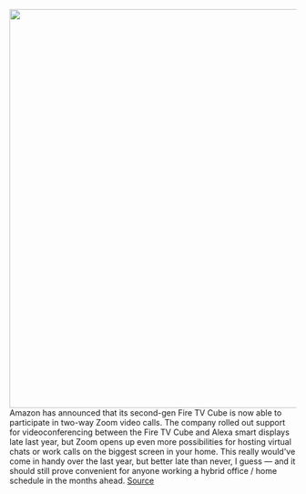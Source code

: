 <img src='https://cdn.vox-cdn.com/thumbor/wxp46hRVFpbhZqiyo_MyI1Zn2PU=/0x0:1760x1184/1200x800/filters:focal(740x452:1020x732)/cdn.vox-cdn.com/uploads/chorus_image/image/69650702/Screen_Shot_2021_07_29_at_11.24.58_AM.0.png' width='700px' /><br/>
Amazon has announced that its second-gen Fire TV Cube is now able to participate in two-way Zoom video calls. The company rolled out support for videoconferencing between the Fire TV Cube and Alexa smart displays late last year, but Zoom opens up even more possibilities for hosting virtual chats or work calls on the biggest screen in your home. This really would've come in handy over the last year, but better late than never, I guess — and it should still prove convenient for anyone working a hybrid office / home schedule in the months ahead.
<a href='https://www.theverge.com/2021/7/29/22599977/amazon-fire-tv-cube-zoom-calls-available'> Source <a/>